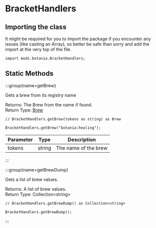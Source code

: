 # BracketHandlers

## Importing the class

It might be required for you to import the package if you encounter any issues (like casting an Array), so better be safe than sorry and add the import at the very top of the file.
```zenscript
import mods.botania.BracketHandlers;
```


## Static Methods

:::group{name=getBrew}

Gets a brew from its registry name

Returns: The Brew from the name if found.  
Return Type: [Brew](/mods/Botania/Brew)

```zenscript
// BracketHandlers.getBrew(tokens as string) as Brew

BracketHandlers.getBrew("botania:healing");
```

| Parameter | Type | Description |
|-----------|------|-------------|
| tokens | string | The name of the brew |


:::

:::group{name=getBrewDump}

Gets a list of brew values.

Returns: A list of brew values.  
Return Type: Collection&lt;string&gt;

```zenscript
// BracketHandlers.getBrewDump() as Collection<string>

BracketHandlers.getBrewDump();
```

:::

